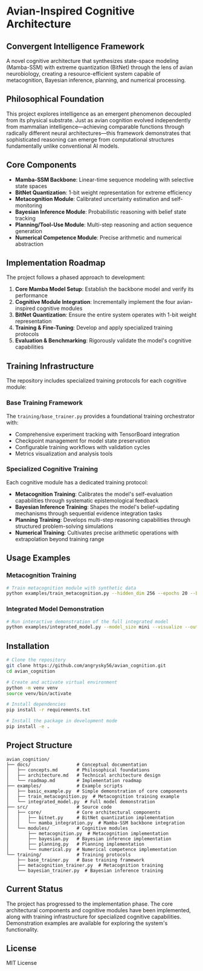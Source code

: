 # Avian-Inspired Cognitive Architecture

## Convergent Intelligence Framework

A novel cognitive architecture that synthesizes state-space modeling (Mamba-SSM) with extreme quantization (BitNet) through the lens of avian neurobiology, creating a resource-efficient system capable of metacognition, Bayesian inference, planning, and numerical processing.

## Philosophical Foundation

This project explores intelligence as an emergent phenomenon decoupled from its physical substrate. Just as avian cognition evolved independently from mammalian intelligence—achieving comparable functions through radically different neural architectures—this framework demonstrates that sophisticated reasoning can emerge from computational structures fundamentally unlike conventional AI models.

## Core Components

- **Mamba-SSM Backbone**: Linear-time sequence modeling with selective state spaces
- **BitNet Quantization**: 1-bit weight representation for extreme efficiency
- **Metacognition Module**: Calibrated uncertainty estimation and self-monitoring
- **Bayesian Inference Module**: Probabilistic reasoning with belief state tracking
- **Planning/Tool-Use Module**: Multi-step reasoning and action sequence generation
- **Numerical Competence Module**: Precise arithmetic and numerical abstraction

## Implementation Roadmap

The project follows a phased approach to development:

1. **Core Mamba Model Setup**: Establish the backbone model and verify its performance
2. **Cognitive Module Integration**: Incrementally implement the four avian-inspired cognitive modules
3. **BitNet Quantization**: Ensure the entire system operates with 1-bit weight representation
4. **Training & Fine-Tuning**: Develop and apply specialized training protocols
5. **Evaluation & Benchmarking**: Rigorously validate the model's cognitive capabilities

## Training Infrastructure

The repository includes specialized training protocols for each cognitive module:

### Base Training Framework

The `training/base_trainer.py` provides a foundational training orchestrator with:

- Comprehensive experiment tracking with TensorBoard integration
- Checkpoint management for model state preservation
- Configurable training workflows with validation cycles
- Metrics visualization and analysis tools

### Specialized Cognitive Training

Each cognitive module has a dedicated training protocol:

- **Metacognition Training**: Calibrates the model's self-evaluation capabilities through systematic epistemological feedback
- **Bayesian Inference Training**: Shapes the model's belief-updating mechanisms through sequential evidence integration tasks
- **Planning Training**: Develops multi-step reasoning capabilities through structured problem-solving simulations
- **Numerical Training**: Cultivates precise arithmetic operations with extrapolation beyond training range

## Usage Examples

### Metacognition Training

```bash
# Train metacognition module with synthetic data
python examples/train_metacognition.py --hidden_dim 256 --epochs 20 --batch_size 64 --quantize
```

### Integrated Model Demonstration

```bash
# Run interactive demonstration of the full integrated model
python examples/integrated_model.py --model_size mini --visualize --output_dir outputs
```

## Installation

```bash
# Clone the repository
git clone https://github.com/angrysky56/avian_cognition.git
cd avian_cognition

# Create and activate virtual environment
python -m venv venv
source venv/bin/activate

# Install dependencies
pip install -r requirements.txt

# Install the package in development mode
pip install -e .
```

## Project Structure

```
avian_cognition/
├── docs/                 # Conceptual documentation
│   ├── concepts.md       # Philosophical foundations
│   ├── architecture.md   # Technical architecture design
│   └── roadmap.md        # Implementation roadmap
├── examples/             # Example scripts
│   ├── basic_example.py  # Simple demonstration of core components
│   ├── train_metacognition.py  # Metacognition training example
│   └── integrated_model.py  # Full model demonstration
├── src/                  # Source code
│   ├── core/             # Core architectural components
│   │   ├── bitnet.py     # BitNet quantization implementation
│   │   └── mamba_integration.py  # Mamba-SSM backbone integration
│   └── modules/          # Cognitive modules
│       ├── metacognition.py  # Metacognition implementation
│       ├── bayesian.py   # Bayesian inference implementation
│       ├── planning.py   # Planning implementation
│       └── numerical.py  # Numerical competence implementation
└── training/             # Training protocols
    ├── base_trainer.py   # Base training framework
    ├── metacognition_trainer.py  # Metacognition training
    └── bayesian_trainer.py  # Bayesian inference training
```

## Current Status

The project has progressed to the implementation phase. The core architectural components and cognitive modules have been implemented, along with training infrastructure for specialized cognitive capabilities. Demonstration examples are available for exploring the system's functionality.

## License

MIT License